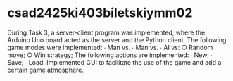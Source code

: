 # csad2425ki403biletskiymm02
During Task 3, a server-client program was implemented, where the Arduino Uno board acted as the server and the Python client. The following game modes were implemented: 
    ∙ Man vs.
    ∙ Man vs.
    ∙ AI vs:
        ○ Random move;
        ○ Win strategy;
The following actions are implemented:
    ∙ New;
    ∙ Save;
    ∙ Load.
Implemented GUI to facilitate the use of the game and add a certain game atmosphere.

